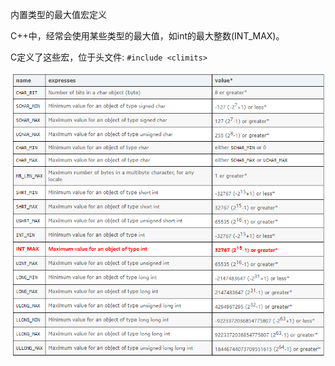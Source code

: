 内置类型的最大值宏定义

C++中，经常会使用某些类型的最大值，如int的最大整数(INT_MAX)。

C定义了这些宏，位于头文件: `#include <climits>`

![image-20200106224223227](../../../assets/image-20200106224223227.png)